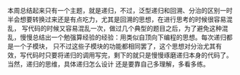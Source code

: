 本周总结起来只有一个主题，就是递归，不过，泛型递归和回溯、分治的区别一时半会想要转换过来还是有点吃力，尤其是回溯的思想，在进行思考的时候很容易混乱，
写代码的时候又容易混乱一次，做过几个典型的题目之后，为了避免这种混乱，慢慢总结出一个勉强算经验的经验：用类似自顶向下编程的思想。每次递归都是一个子模块，
只不过这些子模块的功能都相同罢了，这个思想对分治尤其有效，写代码时只要将递归的调用写完，剩下的就只是慢慢琢磨递归本身的代码了。当然，递归的思维，具体递归怎么设计
还是要靠自己多理解，多看多练。